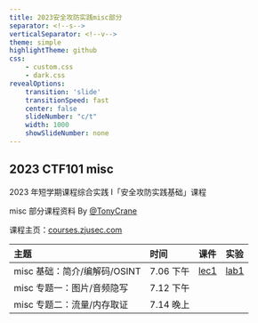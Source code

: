 ```yaml
---
title: 2023安全攻防实践misc部分
separator: <!--s-->
verticalSeparator: <!--v-->
theme: simple
highlightTheme: github
css: 
    - custom.css
    - dark.css
revealOptions:
    transition: 'slide'
    transitionSpeed: fast
    center: false
    slideNumber: "c/t"
    width: 1000
    showSlideNumber: none
---
```


<style>
.reveal .slides {
    border: none;
}
.reveal .slide-number {
    display: none;
}
.reveal h2 {
    text-align: center;
}
</style>

<div class="center">

## 2023 CTF101 misc

2023 年短学期课程综合实践 I「安全攻防实践基础」课程

misc 部分课程资料 By [@TonyCrane](https://github.com/TonyCrane)

课程主页：[courses.zjusec.com](https://courses.zjusec.com/)

<div class="three-line">

|主题|时间|课件|实验|
|:--|:--|:--|:--|
|misc 基础：简介/编解码/<span></span>OSINT|7.06 下午|[lec1](https://slides.tonycrane.cc/CTF101-2023-misc/lec1/)|[lab1](https://courses.zjusec.com/intro/misc-lab1/)|
|misc 专题一：图片/音频隐写|7.12 下午|
|misc 专题二：流量/内存取证|7.14 晚上|

</div>
